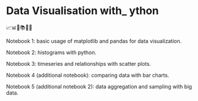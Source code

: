 # Data Visualisation with_ ython
📈📊🏫📚📐📏

Notebook 1: basic usage of matplotlib and pandas for data visualization.

Notebook 2: histograms with python.

Notebook 3: timeseries and relationships with scatter plots.

Notebook 4 (additional notebook): comparing data with bar charts.

Notebook 5 (additional notebook 2): data aggregation and sampling with big data.
